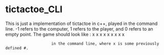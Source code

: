 # tictactoe_CLI
This is just a implementation of tictactoe in c++, played in the command line. -1 refers to the computer, 1 refers to the player, and 0 refers to an empty point. The game should look like 
                      :
                        x x x
                        x x x
                        x x x
                        
                        in the command line, where x is some previously defined #.
